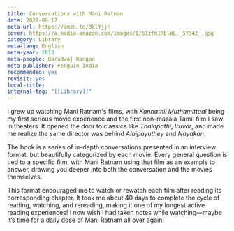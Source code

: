 ```yaml
---
title: Conversations with Mani Ratnam
date: 2022-09-17
meta-url: https://amzn.to/3XlYjjh
cover: https://a.media-amazon.com/images/I/61zfh1RblWL._SY342_.jpg
category: Library
meta-lang: English
meta-year: 2013
meta-people: Baradwaj Rangan
meta-publisher: Penguin India
recommended: yes
revisit: yes
local-title:
internal-tag: "[[Library]]"
---
```


I grew up watching Mani Ratnam's films, with *Kannathil Muthamittaal* being my first serious movie experience and the first non-masala Tamil film I saw in theaters. It opened the door to classics like *Thalapathi*, *Iruvar*, and made me realize the same director was behind *Alaipayuthey* and *Nayakan*.

The book is a series of in-depth conversations presented in an interview format, but beautifully categorized by each movie. Every general question is tied to a specific film, with Mani Ratnam using that film as an example to answer, drawing you deeper into both the conversation and the movies themselves.

This format encouraged me to watch or rewatch each film after reading its corresponding chapter. It took me about 40 days to complete the cycle of reading, watching, and rereading, making it one of my longest active reading experiences! I now wish I had taken notes while watching—maybe it’s time for a daily dose of Mani Ratnam all over again!